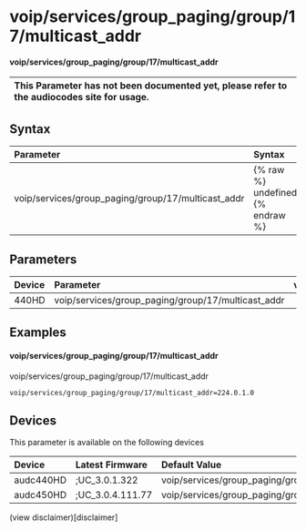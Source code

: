 ﻿---
description: voip/services/group_paging/group/17/multicast_addr
search: false
---

# voip/services/group_paging/group/17/multicast_addr

#### voip/services/group_paging/group/17/multicast_addr


| This Parameter has not been documented yet, please refer to the audiocodes site for usage.  |
| :--- |

## Syntax
| Parameter | Syntax |
| :--- | :--- |
|voip/services/group_paging/group/17/multicast_addr | {% raw %} undefined {% endraw %} |

## Parameters
|Device|Parameter|value|Description|
|:---|:---|:---|:---|
| 440HD | voip/services/group_paging/group/17/multicast_addr |  |  |

## Examples
#### voip/services/group_paging/group/17/multicast_addr

voip/services/group_paging/group/17/multicast_addr

```
voip/services/group_paging/group/17/multicast_addr=224.0.1.0
```

## Devices
This parameter is available on the following devices

| Device | Latest Firmware | Default Value |
|:---|:---|:---|
| audc440HD | ;UC_3.0.1.322 | voip/services/group_paging/group/17/multicast_addr=224.0.1.0 
| audc450HD | ;UC_3.0.4.111.77 | voip/services/group_paging/group/17/multicast_addr=224.0.1.0 

(view disclaimer)[disclaimer]
